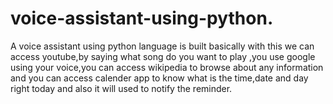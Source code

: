 # voice-assistant-using-python.
A voice assistant using python language is built basically with this we can access youtube,by saying what song do you want to play ,you use google using your voice,you can access wikipedia to browse about any information and you can access calender app to know what is the time,date and day right today and also it will used to notify the reminder.
